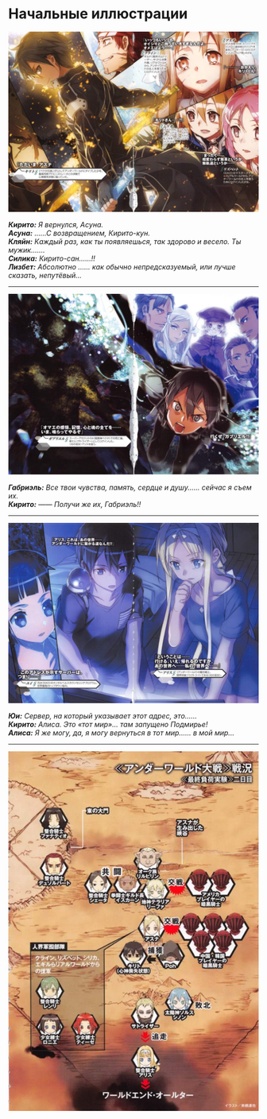 # Начальные иллюстрации 

![Image](/Translate/Img/018_0005-6.jpg)

_**Кирито:** Я вернулся, Асуна.  
**Асуна:** ......С возвращением, Кирито-кун.  
**Кляйн:** Каждый раз, как ты появляешься, так здорово и весело. Ты мужик.......  
**Силика:** Кирито-сан......!!  
**Лизбет:** Абсолютно ...... как обычно непредсказуемый, или лучше сказать, непутёвый..._ 

***

![Image](/Translate/Img/018_0007-8.jpg)

_**Габриэль:** Все твои чувства, память, сердце и душу...... сейчас я съем их.   
**Кирито:** —— Получи же их, Габриэль!!_ 

***

![Image](/Translate/Img/018_0009-10.jpg)

_**Юи:** Сервер, на который указывает этот адрес, это......  
**Кирито:** Алиса. Это «тот мир»... там запущено Подмирье!  
**Алиса:** Я же могу, да, я могу вернуться в тот мир...... в мой мир..._ 

***

![Image](/Translate/Img/018_0010.jpg)